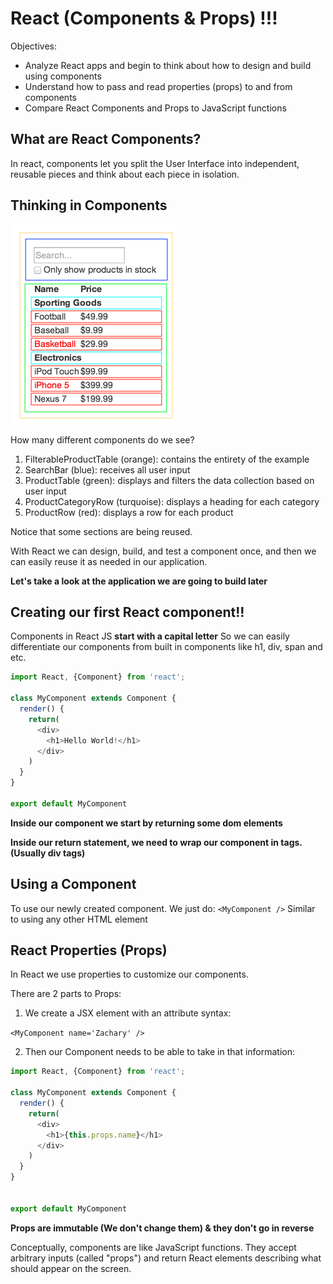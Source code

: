 # React (Components & Props) !!!

Objectives: 
* Analyze React apps and begin to think about how to design and build using components
* Understand how to pass and read properties (props) to and from components 
* Compare React Components and Props to JavaScript functions

## What are React Components?

In react, components let you split the User Interface into independent, reusable pieces and think about each piece in isolation.

## Thinking in Components

![React-Components](thinking-in-react-components.png)

How many different components do we see?

1. FilterableProductTable (orange): contains the entirety of the example
2. SearchBar (blue): receives all user input
3. ProductTable (green): displays and filters the data collection based on user input
4. ProductCategoryRow (turquoise): displays a heading for each category
5. ProductRow (red): displays a row for each product

Notice that some sections are being reused.

With React we can design, build, and test a component once, and then we can easily reuse it as needed in our application.

**Let's take a look at the application we are going to build later** 

## Creating our first React component!!

Components in React JS **start with a capital letter**
So we can easily differentiate our components from built in components like h1, div, span and etc.

```JavaScript 
import React, {Component} from 'react';

class MyComponent extends Component {
  render() {
    return(
      <div>
        <h1>Hello World!</h1>
      </div>
    )
  }
}

export default MyComponent
```

**Inside our component we start by returning some dom elements**

**Inside our return statement, we need to wrap our component in tags. (Usually div tags)**


## Using a Component

To use our newly created component. We just do:
`<MyComponent />`
Similar to using any other HTML element

## React Properties (Props)

In React we use properties to customize our components.

There are 2 parts to Props:
1. We create a JSX element with an attribute syntax:

`<MyComponent name='Zachary' />`

2. Then our Component needs to be able to take in that information:

```JavaScript 
import React, {Component} from 'react';

class MyComponent extends Component {
  render() {
    return(
      <div>
        <h1>{this.props.name}</h1>
      </div>
    )
  }
}


export default MyComponent
```

**Props are immutable (We don't change them) & they don't go in reverse**

Conceptually, components are like JavaScript functions. They accept arbitrary inputs (called "props") and return React elements describing what should appear on the screen.


